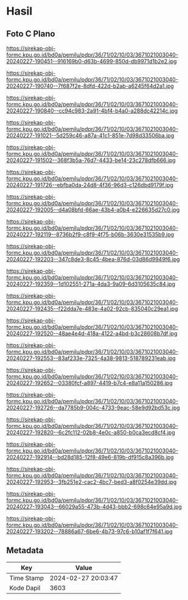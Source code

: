 # Hasil

## Foto C Plano

https://sirekap-obj-formc.kpu.go.id/bd0a/pemilu/pdpr/36/71/02/10/03/3671021003040-20240227-190451--916169b0-d63b-4699-850d-db9971d1b2e2.jpg

https://sirekap-obj-formc.kpu.go.id/bd0a/pemilu/pdpr/36/71/02/10/03/3671021003040-20240227-190740--7f687f2e-8dfd-422d-b2ab-a6245f64d2a1.jpg

https://sirekap-obj-formc.kpu.go.id/bd0a/pemilu/pdpr/36/71/02/10/03/3671021003040-20240227-190840--cc94c983-2a91-4bf4-b4a0-a288dc42214c.jpg

https://sirekap-obj-formc.kpu.go.id/bd0a/pemilu/pdpr/36/71/02/10/03/3671021003040-20240227-191021--5d259c46-a87a-41c1-851e-7d98d33506ba.jpg

https://sirekap-obj-formc.kpu.go.id/bd0a/pemilu/pdpr/36/71/02/10/03/3671021003040-20240227-191502--368f3b5a-76d7-4433-be14-23c278dfb666.jpg

https://sirekap-obj-formc.kpu.go.id/bd0a/pemilu/pdpr/36/71/02/10/03/3671021003040-20240227-191726--ebfba0da-24d8-4f36-96d3-c126dbd9179f.jpg

https://sirekap-obj-formc.kpu.go.id/bd0a/pemilu/pdpr/36/71/02/10/03/3671021003040-20240227-192005--d4a08bfd-66ae-43b4-a0b4-e226635d27c0.jpg

https://sirekap-obj-formc.kpu.go.id/bd0a/pemilu/pdpr/36/71/02/10/03/3671021003040-20240227-192119--8736b2f9-c8f9-4f75-b06b-3630e31535b9.jpg

https://sirekap-obj-formc.kpu.go.id/bd0a/pemilu/pdpr/36/71/02/10/03/3671021003040-20240227-192203--347c8de3-8c45-4bea-876d-03d86d9949f6.jpg

https://sirekap-obj-formc.kpu.go.id/bd0a/pemilu/pdpr/36/71/02/10/03/3671021003040-20240227-192359--1d102551-271a-4da3-9a09-6d3105635c84.jpg

https://sirekap-obj-formc.kpu.go.id/bd0a/pemilu/pdpr/36/71/02/10/03/3671021003040-20240227-192435--f22dda7e-483e-4a02-92cb-835040c29ea1.jpg

https://sirekap-obj-formc.kpu.go.id/bd0a/pemilu/pdpr/36/71/02/10/03/3671021003040-20240227-192520--48ae4e4d-418a-4122-a4bd-b3c28608b7df.jpg

https://sirekap-obj-formc.kpu.go.id/bd0a/pemilu/pdpr/36/71/02/10/03/3671021003040-20240227-192553--83af233e-7325-4a38-9813-518789231eab.jpg

https://sirekap-obj-formc.kpu.go.id/bd0a/pemilu/pdpr/36/71/02/10/03/3671021003040-20240227-192652--03380fcf-a897-4419-b7c4-e8a11a150286.jpg

https://sirekap-obj-formc.kpu.go.id/bd0a/pemilu/pdpr/36/71/02/10/03/3671021003040-20240227-192726--da7785b9-004c-4733-9eac-58e9d92bd53c.jpg

https://sirekap-obj-formc.kpu.go.id/bd0a/pemilu/pdpr/36/71/02/10/03/3671021003040-20240227-192820--6c2fc112-02b8-4e0c-a850-b0ca3ecd8cf4.jpg

https://sirekap-obj-formc.kpu.go.id/bd0a/pemilu/pdpr/36/71/02/10/03/3671021003040-20240227-192914--bd28d185-12f8-49e6-819b-df915c8a396b.jpg

https://sirekap-obj-formc.kpu.go.id/bd0a/pemilu/pdpr/36/71/02/10/03/3671021003040-20240227-192953--3fb251e2-cac2-4bc7-bed3-a8f0254e39dd.jpg

https://sirekap-obj-formc.kpu.go.id/bd0a/pemilu/pdpr/36/71/02/10/03/3671021003040-20240227-193043--66029a55-473b-4d43-bbb2-698c64e95a9d.jpg

https://sirekap-obj-formc.kpu.go.id/bd0a/pemilu/pdpr/36/71/02/10/03/3671021003040-20240227-193202--78886a67-6be6-4b73-97c6-b10af1f7f641.jpg


## Metadata

| Key        | Value               |
| ---------- | ------------------- |
| Time Stamp | 2024-02-27 20:03:47 |
| Kode Dapil | 3603                |



